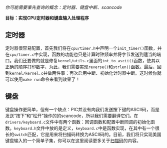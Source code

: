 *你可能需要事先查询的概念：定时器、键盘中断、scancode*

**目标：实现CPU定时器和键盘输入处理程序**

定时器
-----

定时器很容易配置，首先我们将在`cpu/timer.h`中声明一个`init_timer()`函数，并在`cpu/timer.c`中实现，函数的功能也只是计算时钟频率并将字节发送到适当的端口。我们还要做的就是修复`kernel/utils.c`里面的`int_to_ascii()`函数，使其以正确的顺序打印数字，为此，我们需要实现`reverse()`和`strlen()`函数。最后，回到`kernel/kernel.c`并做两件事：再次启用中断、初始化计时器中断。这时候你就可以使用`make run`命令来看到效果了！

键盘
--------

键盘操作更简单，但有一个缺点：PIC并没有向我们发送按下键的ASCII码，而是发送“按下”和“松开”操作的的scancode，所以我们需要翻译它们。在`drivers/keyboard.c`文件中有两个函数：回调函数和配置中断回调的初始化函数。`keyboard.h`文件中放的是定义，`keyboard.c`中是函数实现，在其中有一个很长的`switch`匹配，它是用来将扫描码转换为ASCII码的。目前，我们将只实现美国键盘输入的一个简单子集，你可以在这里阅读更多关于[扫描码](http://www.win.tue.nl/~aeb/linux/kbd/scancodes-1.html)的内容。
